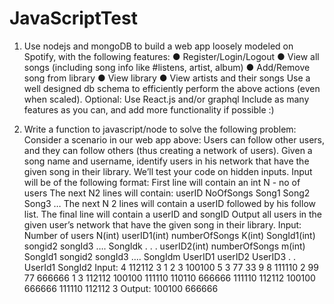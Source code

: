 # JavaScriptTest
1. Use nodejs and mongoDB to build a web app loosely modeled on Spotify, with the following features:
  ● Register/Login/Logout 
  ● View all songs (including song info like #listens, artist, album) 
  ● Add/Remove song from library 
  ● View library 
  ● View artists and their songs Use a well designed db schema to efficiently perform the above actions (even when scaled).
Optional: Use React.js and/or graphql Include as many features as you can, and add more functionality if possible :) 

2. Write a function to javascript/node to solve the following problem:
Consider a scenario in our web app above: Users can follow other users, and they can follow others (thus creating a network of users). Given a song name and username, identify users in his network that have the given song in their library. We’ll test your code on hidden inputs. Input will be of the following format:
First line will contain an int N - no of users The next N2 lines will contain: 
userID NoOfSongs Song1 Song2 Song3 … 
The next N 2 lines will contain a userID followed by his follow list. 
The final line will contain a userID and songID 
Output all users in the given user’s network that have the given song in their library. 
Input: Number of users N(int)
userID1(int)
numberOfSongs K(int) 
SongId1(int) songid2 songId3 …. SongIdk
. . .
userID2(int) numberOfSongs m(int)
SongId1 songid2 songId3 …. SongIdm
UserID1 userID2 UserID3 . .
UserId1 SongId2 Input:
4
112112 3
1 2 3 
100100 5
3 77 33 9 8
111110 2 
99 77 
666666 1
3 
112112
100100 111110
110110
666666
111110
112112 100100
666666
111110
112112 3 
Output: 
100100
666666
